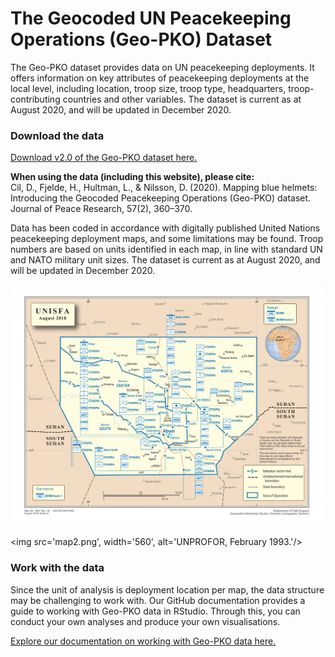 # The Geocoded UN Peacekeeping Operations (Geo-PKO) Dataset
The Geo-PKO dataset provides data on UN peacekeeping deployments. It offers information on key attributes of peacekeeping deployments at the local level, including location, troop size, troop type, headquarters, troop-contributing countries and other variables. The dataset is current as at August 2020, and will be updated in December 2020. 
  
### Download the data
[Download v2.0 of the Geo-PKO dataset here.](http://)  
  
**When using the data (including this website), please cite:**  
Cil, D., Fjelde, H., Hultman, L., & Nilsson, D. (2020). Mapping blue helmets: Introducing the Geocoded Peacekeeping Operations (Geo-PKO) dataset. Journal of Peace Research, 57(2), 360–370.  
  
Data has been coded in accordance with digitally published United Nations peacekeeping deployment maps, and some limitations may be found. Troop numbers are based on units identified in each map, in line with standard UN and NATO military unit sizes. The dataset is current as at August 2020, and will be updated in December 2020.
  
<p float="middle">
<img src='map1.png', width='500', alt='A United Nations deployment map for UNISFA in August 2018.'/>
    
<img src='map2.png', width='560', alt='UNPROFOR, February 1993.'/>
</p>
  
### Work with the data
Since the unit of analysis is deployment location per map, the data structure may be challenging to work with. Our GitHub documentation provides a guide to working with Geo-PKO data in RStudio. Through this, you can conduct your own analyses and produce your own visualisations. 
  
[Explore our documentation on working with Geo-PKO data here.](http://)

